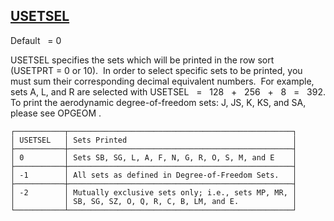 ## [USETSEL](https://help.hexagonmi.com/bundle/MSC_Nastran_2022.4/page/Nastran_Combined_Book/qrg/parameters/TOC.USETSEL.xhtml)

Default    = 0

USETSEL specifies the sets which will be printed in the row sort (USETPRT = 0 or 10).  In order to select specific sets to be printed, you must sum their corresponding decimal equivalent numbers.  For example, sets A, L, and R are selected with USETSEL   =   128   +   256   +   8   =   392. To print the aerodynamic degree-of-freedom sets: J, JS, K, KS, and SA, please see  OPGEOM .

```text
┌───────────┬──────────────────────────────────────────────────┐
│ USETSEL   │ Sets Printed                                     │
├───────────┼──────────────────────────────────────────────────┤
│ 0         │ Sets SB, SG, L, A, F, N, G, R, O, S, M, and E    │
├───────────┼──────────────────────────────────────────────────┤
│ -1        │ All sets as defined in Degree-of-Freedom Sets.   │
├───────────┼──────────────────────────────────────────────────┤
│ -2        │ Mutually exclusive sets only; i.e., sets MP, MR, │
│           │ SB, SG, SZ, O, Q, R, C, B, LM, and E.            │
└───────────┴──────────────────────────────────────────────────┘
```
